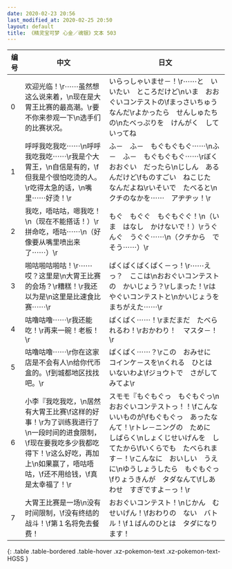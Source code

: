 ```yaml
---
date: 2020-02-23 20:56
last_modified_at: 2020-02-25 20:50
layout: default
title: 《精灵宝可梦 心金／魂银》文本 503
---
```

| 编号 | 中文 | 日文 |
| ---- | ---- | ---- |
| 0 | 欢迎光临！\r⋯⋯虽然想这么说来着，\n现在是大胃王比赛的最高潮。\r要不你来参观一下\n选手们的比赛状况。 | いらっしゃいませ－！\r⋯⋯と　いいたい　ところだけど\nいま　おおぐいコンテストの\fまっさいちゅう　なんだ\rよかったら　せんしゅたちの\nたべっぷりを　けんがく　していってね |
| 1 | 呼呼我吃我吃⋯⋯\n呼呼我吃我吃⋯⋯\r我是个大胃王，\n自信是有的，\f但我是个很怕吃烫的人。\r吃得太急的话，\n嘴里⋯⋯好烫！\r | ふ－　ふ－　もぐもぐもぐ⋯⋯\nふ－　ふ－　もぐもぐもぐ⋯⋯\rぼく　おおぐい　だったら\nじしん　あるんだけど\fものすごい　ねこじた　なんだよね\rいそいで　たべると\nクチのなかを⋯⋯　アヂヂッ！\r |
| 2 | 我吃，唔咕咕，嗯我吃！\n（现在不能搭话！）\r拼命吃，唔咕⋯⋯\n（好像要从嘴里喷出来了⋯⋯）\r | もぐ　もぐぐ　もぐもぐぐ！\n（いま　はなし　かけないで！）\rうぐんぐ　うぐぐ⋯⋯\n（クチから　でそう⋯⋯）\r |
| 3 | 啪咕啪咕啪咕！\r⋯⋯哎？这里是\n大胃王比赛的会场？\r糟糕！\r我还以为是\n这里是比速食比赛⋯⋯\r | ぱくぱくぱくぱく－っ！\r⋯⋯えっ？　ここは\nおおぐいコンテストの　かいじょう？\rしまった！\rはやぐいコンテストと\nかいじょうを　まちがえた⋯⋯\r |
| 4 | 咕噜咕噜⋯⋯\r我还能吃！\r再来一碗！老板！\r | ぱくぱく⋯⋯！\rまだまだ　たべられるわ！\rおかわり！　マスタ－！\r |
| 5 | 咕噜咕噜⋯⋯\r你在这家店是不会有人\n给你代币盒的。\f到城都地区找找吧。\r | ぱくぱく⋯⋯？\rこの　おみせに　コインケ－スを\nくれる　ひとは　いないわよ\fジョウトで　さがして　みてよ\r |
| 6 | 小李『我吃我吃，\n居然有大胃王比赛\f这样的好事！\r为了训练我进行了\n一段时间的进食限制，\f现在要我吃多少我都吃得下！\r这么好吃，再加上\n如果赢了，唔咕唔咕，\f还不用给钱，\f真是太幸福了！\r | スモモ『もぐもぐっ　もぐもぐっ\nおおぐいコンテストっ！！\fこんな　いいものが\fもぐもぐっ　あったなんて！\rトレ－ニングの　ために　しばらく\nしょくじせいげんを　してたから\fいくらでも　たべられます－！\rこんなに　おいしい　うえに\nゆうしょうしたら　もぐもぐっ\fりょうきんが　タダなんて\fしあわせ　すぎですよ－っ！\r |
| 7 | 大胃王比赛是一场\n没有时间限制，\f没有终结的战斗！\f第１名将免去餐费！ | おおぐいコンテスト！\nじかん　むせいげん！\fおわりの　ない　バトル！\f１ばんのひとは　タダになります！ |
{: .table .table-bordered .table-hover .xz-pokemon-text .xz-pokemon-text-HGSS }